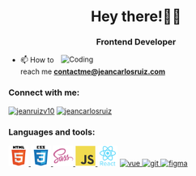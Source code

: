 <h1 align="center">Hey there!👋🏾</h1>
<h3 align="center">Frontend Developer</h3>

<img align="right" alt="Coding" width="400" src=./jean-gift.gif>

- 📫 How to reach me **contactme@jeancarlosruiz.com**

<h3 align="left">Connect with me:</h3>
<p align="left">
<a href="https://twitter.com/jeanruizv10" target="blank"><img align="center" src="https://raw.githubusercontent.com/rahuldkjain/github-profile-readme-generator/master/src/images/icons/Social/twitter.svg" alt="jeanruizv10" height="30" width="40" /></a>
<a href="https://linkedin.com/in/jeancarlosruiz" target="blank"><img align="center" src="https://raw.githubusercontent.com/rahuldkjain/github-profile-readme-generator/master/src/images/icons/Social/linked-in-alt.svg" alt="jeancarlosruiz" height="30" width="40" /></a>
</p>

<h3 align="left"> Languages and tools: </h3>
 <p align="left"> <!-- HTML --><a href="https://www.w3.org/html/" target="_blank" rel="noreferrer"> <img src="https://raw.githubusercontent.com/devicons/devicon/master/icons/html5/html5-original-wordmark.svg" alt="html5" width="40" height="40"/> </a><!-- CSS --><a href="https://www.w3schools.com/css/" target="_blank" rel="noreferrer"> <img src="https://raw.githubusercontent.com/devicons/devicon/master/icons/css3/css3-original-wordmark.svg" alt="css3" width="40" height="40"/> </a><!-- SASS --> <a href="https://sass-lang.com" target="_blank" rel="noreferrer"> <img src="https://raw.githubusercontent.com/devicons/devicon/master/icons/sass/sass-original.svg" alt="sass" width="40" height="40"/></a><!-- JS --><a href="https://developer.mozilla.org/en-US/docs/Web/JavaScript" target="_blank" rel="noreferrer"> <img src="https://raw.githubusercontent.com/devicons/devicon/master/icons/javascript/javascript-original.svg" alt="javascript" width="40" height="40"/> </a> <!--ReactJS  --><a href="https://reactjs.org/" target="_blank" rel="noreferrer"> <img src="https://raw.githubusercontent.com/devicons/devicon/master/icons/react/react-original-wordmark.svg" alt="react" width="40" height="40"/></a> <!--VueJs--><a href="https://vuejs.org" target="_blank" rel="noreferrer"> <img src="https://raw.githubusercontent.com/devicons/devicon/master/icons/vue/vue-original-wordmark.svg" alt="vue" width="40" height="40"/> </a> <!-- GIT --><a href="https://git-scm.com/" target="_blank" rel="noreferrer"> <img src="https://www.vectorlogo.zone/logos/git-scm/git-scm-icon.svg" alt="git" width="40" height="40"/> </a><!-- Figma --><a href="https://www.figma.com/" target="_blank" rel="noreferrer"> <img src="https://www.vectorlogo.zone/logos/figma/figma-icon.svg" alt="figma" width="40" height="40"/> </a></p>

